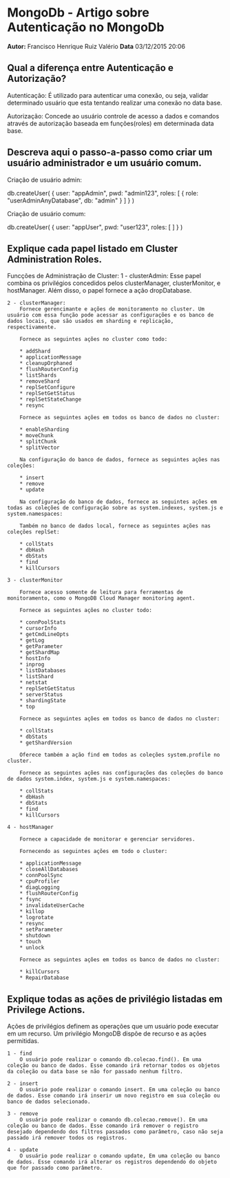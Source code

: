 # MongoDb - Artigo sobre Autenticação no MongoDb
**Autor:** Francisco Henrique Ruiz Valério
**Data** 03/12/2015 20:06

## Qual a diferença entre Autenticação e Autorização?

Autenticação:
	É utilizado para autenticar uma conexão, ou seja, validar determinado usuário que esta tentando realizar uma conexão no data base.
	
Autorização:
	Concede ao usuário controle de acesso a dados e comandos através de autorização baseada em funções(roles) em determinada data base.
	
## Descreva aqui o passo-a-passo como criar um usuário administrador e um usuário comum.

Criação de usuário admin:

db.createUser(
  {
    user: "appAdmin",
    pwd: "admin123",
    roles: [ { role: "userAdminAnyDatabase", db: "admin" } ]
  }
)

Criação de usuário comum:

db.createUser(
   {
     user: "appUser",
     pwd: "user123",
     roles: [ ]
   }
)

## Explique cada papel listado em Cluster Administration Roles.

Funcções de Administração de Cluster:
	1 - clusterAdmin:
		Esse papel combina os privilégios concedidos pelos clusterManager, clusterMonitor, e hostManager. Além disso, o papel fornece a ação dropDatabase.

	2 - clusterManager:
		Fornece gerencimante e ações de monitoramento no cluster. Um usuário com essa função pode acessar as configurações e os banco de dados locais, que são usados em sharding e replicação, respectivamente. 

		Fornece as seguintes ações no cluster como todo:

		* addShard            
		* applicationMessage  
		* cleanupOrphaned     
		* flushRouterConfig   
		* listShards          
		* removeShard         
		* replSetConfigure    
		* replSetGetStatus    
		* replSetStateChange  
		* resync              

		Fornece as seguintes ações em todos os banco de dados no cluster:

		* enableSharding 
		* moveChunk      
		* splitChunk     
		* splitVector    

		Na configuração do banco de dados, fornece as seguintes ações nas coleções:

		* insert 
		* remove 
		* update 

		Na configuração do banco de dados, fornece as seguintes ações em todas as coleções de configuração sobre as system.indexes, system.js e system.namespaces:

		Também no banco de dados local, fornece as seguintes ações nas coleções replSet:

		* collStats   
		* dbHash      
		* dbStats     
		* find        
		* killCursors 

	3 - clusterMonitor

		Fornece acesso somente de leitura para ferramentas de monitoramento, como o MongoDB Cloud Manager monitoring agent.

		Fornece as seguintes ações no cluster todo:

		* connPoolStats
		* cursorInfo
		* getCmdLineOpts
		* getLog
		* getParameter
		* getShardMap
		* hostInfo
		* inprog
		* listDatabases
		* listShard
		* netstat
		* replSetGetStatus
		* serverStatus
		* shardingState
		* top

		Fornece as seguintes ações em todos os banco de dados no cluster:

		* collStats
		* dbStats
		* getShardVersion

		Oferece também a ação find em todos as coleções system.profile no cluster.

		Fornece as seguintes ações nas configurações das coleções do banco de dados system.index, system.js e system.namespaces:

		* collStats
		* dbHash
		* dbStats
		* find
		* killCursors

	4 - hostManager

		Fornece a capacidade de monitorar e gerenciar servidores.

		Fornecendo as seguintes ações em todo o cluster:

		* applicationMessage
		* closeAllDatabases
		* connPoolSync
		* cpuProfiler
		* diagLogging
		* flushRouterConfig
		* fsync
		* invalidateUserCache
		* killop
		* logrotate
		* resync
		* setParameter
		* shutdown
		* touch
		* unlock

		Fornece as seguintes ações em todos os banco de dados no cluster:

		* killCursors
		* RepairDatabase


## Explique todas as ações de privilégio listadas em Privilege Actions.

Ações de privilégios definem as operações que um usuário pode executar em um recurso. Um privilégio MongoDB dispõe de recurso e as ações permitidas. 

	1 - find
		O usuário pode realizar o comando db.colecao.find(). Em uma coleção ou banco de dados. Esse comando irá retornar todos os objetos da coleção ou data base se não for passado nenhum filtro.

	2 - insert
		O usuário pode realizar o comando insert. Em uma coleção ou banco de dados. Esse comando irá inserir um novo registro em sua coleção ou banco de dados selecionado.

	3 - remove
		O usuário pode realizar o comando db.colecao.remove(). Em uma coleção ou banco de dados. Esse comando irá remover o registro desejado dependendo dos filtros passados como parâmetro, caso não seja passado irá remover todos os registros.

	4 - update
		O usuário pode realizar o comando update, Em uma coleção ou banco de dados. Esse comando irá alterar os registros dependendo do objeto que for passado como parâmetro.


